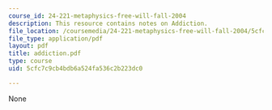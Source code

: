 ```yaml
---
course_id: 24-221-metaphysics-free-will-fall-2004
description: This resource contains notes on Addiction.
file_location: /coursemedia/24-221-metaphysics-free-will-fall-2004/5cfc7c9cb4bdb6a524fa536c2b223dc0_addiction.pdf
file_type: application/pdf
layout: pdf
title: addiction.pdf
type: course
uid: 5cfc7c9cb4bdb6a524fa536c2b223dc0

---
```

None
